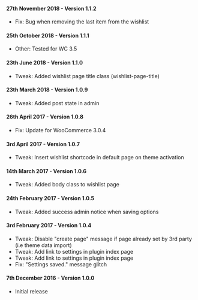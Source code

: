 #### 27th November 2018 - Version 1.1.2

* Fix: Bug when removing the last item from the wishlist

#### 25th October 2018 - Version 1.1.1

* Other: Tested for WC 3.5 

#### 23th June 2018 - Version 1.1.0

* Tweak: Added wishlist page title class (wishlist-page-title)

#### 23th March 2018 - Version 1.0.9

* Tweak: Added post state in admin

#### 26th April 2017 - Version 1.0.8

* Fix: Update for WooCommerce 3.0.4

#### 3rd April 2017 - Version 1.0.7

* Tweak: Insert wishlist shortcode in default page on theme activation

#### 14th March 2017 - Version 1.0.6

* Tweak: Added body class to wishlist page

#### 24th February 2017 - Version 1.0.5

* Tweak: Added success admin notice when saving options

#### 3rd February 2017 - Version 1.0.4

* Tweak: Disable "create page" message if page already set by 3rd party (i.e theme data import)
* Tweak: Add link to settings in plugin index page
* Tweak: Add link to settings in plugin index page
* Fix: "Settings saved." message glitch

#### 7th December 2016 - Version 1.0.0

* Initial release